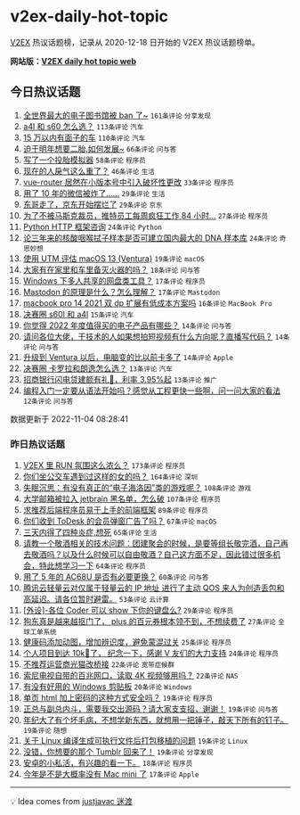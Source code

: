 # v2ex-daily-hot-topic

[V2EX](https://www.v2ex.com/) 热议话题榜，记录从 2020-12-18 日开始的 V2EX 热议话题榜单。

**网站版：[V2EX daily hot topic web](https://boojack.github.io/v2ex-daily-hot-topic-web/)**

## 今日热议话题

<!-- TODAY BEGIN -->

1. [全世界最大的电子图书馆被 ban 了~](https://www.v2ex.com/t/892528) `161条评论` `分享发现`
1. [a4l 和 s60 怎么选？](https://www.v2ex.com/t/892533) `113条评论` `汽车`
1. [15 万以内有面子的车](https://www.v2ex.com/t/892539) `110条评论` `汽车`
1. [迫于明年想要二胎,如何发展~](https://www.v2ex.com/t/892537) `66条评论` `问与答`
1. [写了一个投胎模拟器](https://www.v2ex.com/t/892662) `58条评论` `程序员`
1. [现在的人戾气这么重了？](https://www.v2ex.com/t/892572) `46条评论` `生活`
1. [vue-router 居然在小版本号中引入破坏性更改](https://www.v2ex.com/t/892613) `33条评论` `程序员`
1. [用了 10 年的微信被炸了……](https://www.v2ex.com/t/892626) `29条评论` `生活`
1. [东哥走了，京东开始摆烂了](https://www.v2ex.com/t/892587) `29条评论` `京东`
1. [为了不被马斯克裁员，推特员工每周疯狂工作 84 小时...](https://www.v2ex.com/t/892604) `27条评论` `程序员`
1. [Python HTTP 框架咨询](https://www.v2ex.com/t/892601) `24条评论` `Python`
1. [论三年来的核酸咽喉拭子样本是否可建立国内最大的 DNA 样本库](https://www.v2ex.com/t/892594) `24条评论` `奇思妙想`
1. [使用 UTM 评估 macOS 13 (Ventura)](https://www.v2ex.com/t/892603) `19条评论` `macOS`
1. [大家有在家里和车里备灭火器的吗？](https://www.v2ex.com/t/892563) `18条评论` `问与答`
1. [Windows 下多人共享的网盘类工具？](https://www.v2ex.com/t/892625) `17条评论` `程序员`
1. [Mastodon 的原理是什么？怎么理解？](https://www.v2ex.com/t/892593) `17条评论` `Mastodon`
1. [macbook pro 14 2021 双 dp 扩展有低成本方案吗](https://www.v2ex.com/t/892660) `16条评论` `MacBook Pro`
1. [决赛圈 s60l 和 a4l](https://www.v2ex.com/t/892532) `15条评论` `汽车`
1. [你觉得 2022 年度值得买的电子产品有哪些？](https://www.v2ex.com/t/892670) `14条评论` `问与答`
1. [请问各位大佬，干技术的人如果想拍短视频有什么方向呢？直播写代码？](https://www.v2ex.com/t/892654) `14条评论` `问与答`
1. [升级到 Ventura 以后，电脑变的比以前卡多了](https://www.v2ex.com/t/892568) `14条评论` `Apple`
1. [决赛圈 卡罗拉和朗逸怎么选？](https://www.v2ex.com/t/892598) `13条评论` `汽车`
1. [招商银行闪电贷建额有礼🎁，利率 3.95%起](https://www.v2ex.com/t/892575) `13条评论` `推广`
1. [编程入门一定要从语法开始吗？感觉从工程更快一些啊，问一问大家的看法](https://www.v2ex.com/t/892664) `12条评论` `问与答`

数据更新于 2022-11-04 08:28:41

<!-- TODAY END -->

### 昨日热议话题

<!-- YESTERDAY BEGIN -->

1. [V2EX 里 RUN 氛围这么浓么？](https://www.v2ex.com/t/892314) `173条评论` `程序员`
1. [你们坐公交车遇到过这样的女的吗？](https://www.v2ex.com/t/892283) `164条评论` `深圳`
1. [失眠沉思：有没有真正的“电子海洛因”类的游戏呢？](https://www.v2ex.com/t/892337) `108条评论` `游戏`
1. [大学邮箱被拉入 jetbrain 黑名单，怎么破](https://www.v2ex.com/t/892287) `107条评论` `程序员`
1. [求推荐后端程序员易于上手的前端框架](https://www.v2ex.com/t/892342) `89条评论` `程序员`
1. [你们收到 ToDesk 的会员弹窗广告了吗？](https://www.v2ex.com/t/892263) `67条评论` `macOS`
1. [三天内得了四种炎症,想死](https://www.v2ex.com/t/892377) `65条评论` `生活`
1. [请教一个敬酒相关的技术问题：团建聚会的时候，是要等组长敬完酒，自己再去敬酒吗？以及什么时候可以自由敬酒？自己这方面不足，因此错过很多机会，特此想学习一下](https://www.v2ex.com/t/892424) `64条评论` `程序员`
1. [用了 5 年的 AC68U 是否有必要更换？](https://www.v2ex.com/t/892277) `60条评论` `问与答`
1. [腾讯云轻量云对仅属于轻量云的 IP 地址 进行了主动 QOS 来人为创造丢包和高延迟。请各位暂时避雷。](https://www.v2ex.com/t/892372) `53条评论` `云计算`
1. [[外设]-各位 Coder 可以 show 下你的键盘么?](https://www.v2ex.com/t/892493) `29条评论` `程序员`
1. [狗东真是越来越抠门了， plus 的百元券根本领不到，不想续费了](https://www.v2ex.com/t/892368) `27条评论` `全球工单系统`
1. [健康码添加动图，增加辨识度，避免蒙混过关](https://www.v2ex.com/t/892495) `25条评论` `程序员`
1. [个人项目到达 10k🌟了， 纪念一下，感谢 V 友们的大力支持](https://www.v2ex.com/t/892395) `24条评论` `程序员`
1. [不推荐运营商光猫改桥接](https://www.v2ex.com/t/892428) `22条评论` `宽带症候群`
1. [索尼电视自带的百兆网口，读取 4K 视频够用吗？](https://www.v2ex.com/t/892319) `22条评论` `NAS`
1. [有没有好用的 Windows 剪贴板](https://www.v2ex.com/t/892475) `20条评论` `Windows`
1. [单页 html 加上密码的这种方式安全吗？](https://www.v2ex.com/t/892473) `19条评论` `程序员`
1. [正总与副总内斗，需要我交出源码？请大家支支招，谢谢！](https://www.v2ex.com/t/892448) `19条评论` `问与答`
1. [年纪大了有个坏毛病，不想学新东西，就想用一把锤子，敲天下所有的钉子。](https://www.v2ex.com/t/892410) `19条评论` `随想`
1. [关于 Linux 编译生成可执行文件后打包移植的问题](https://www.v2ex.com/t/892392) `19条评论` `Linux`
1. [没错，你想要的那个 Tumblr 回来了！](https://www.v2ex.com/t/892281) `19条评论` `分享发现`
1. [安卓的小私活，有兴趣的看一下。](https://www.v2ex.com/t/892381) `18条评论` `程序员`
1. [今年是不是大概率没有 Mac mini 了](https://www.v2ex.com/t/892266) `17条评论` `Apple`

<!-- YESTERDAY END -->

---

💡 Idea comes from [justjavac 迷渡](https://github.com/justjavac/)
